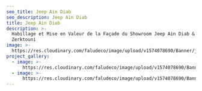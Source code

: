 ```yaml
---
seo_title: Jeep Ain Diab
seo_description: Jeep Ain Diab
title: Jeep Ain Diab
description: >-
  Habillage et Mise en Valeur de la Façade du Showroom Jeep Ain Diab & Jeep
  Zerktouni
image: >-
  https://res.cloudinary.com/faludeco/image/upload/v1574078690/Banner/jeep_dljvky.jpg
project_gallery:
  - image: >-
      https://res.cloudinary.com/faludeco/image/upload/v1574078690/Banner/jeep_dljvky.jpg
  - image: >-
      https://res.cloudinary.com/faludeco/image/upload/v1574078690/Banner/jeep_dljvky.jpg
---
```


